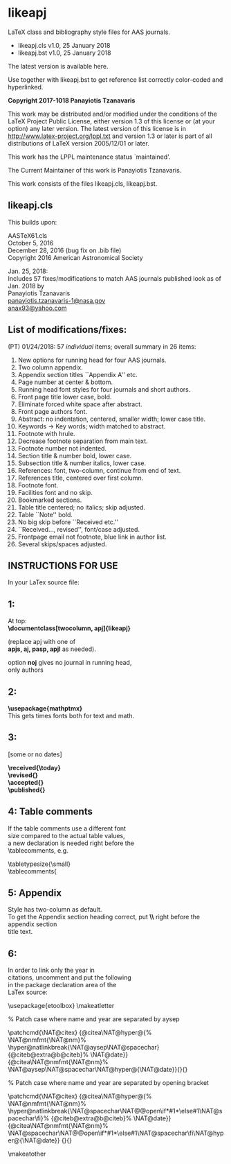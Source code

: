 # likeapj
 LaTeX class and bibliography style files for AAS journals.
 
 - likeapj.cls v1.0, 25 January 2018
 - likeapj.bst v1.0, 25 January 2018
 
 
 The latest version is available here.

 Use together with likeapj.bst to get reference list
 correctly color-coded and hyperlinked.

 **Copyright 2017-1018 Panayiotis Tzanavaris**

 This work may be distributed and/or modified under the
 conditions of the LaTeX Project Public License, either version 1.3
 of this license or (at your option) any later version.
 The latest version of this license is in
   http://www.latex-project.org/lppl.txt
 and version 1.3 or later is part of all distributions of LaTeX
 version 2005/12/01 or later.

 This work has the LPPL maintenance status `maintained'.
 
 The Current Maintainer of this work is Panayiotis Tzanavaris.

 This work consists of the files likeapj.cls, likeapj.bst.
 
 
 ## likeapj.cls
 This builds upon:

 AASTeX61.cls                                  
 October 5, 2016                               
 December 28, 2016 (bug fix on .bib file)      
 Copyright 2016 American Astronomical Society  
 

 Jan. 25, 2018:                                                  
 Includes 57 fixes/modifications to match AAS journals published look as of Jan. 2018 by                                           
 Panayiotis Tzanavaris                                           
 panayiotis.tzanavaris-1@nasa.gov                                
 anax93@yahoo.com                                                

 ## List of modifications/fixes:
  (PT) 01/24/2018: 57 *individual* items; overall summary
 in 26 items:

1. New options for running head for four AAS journals.
2. Two column appendix.
3. Appendix section titles ``Appendix A'' etc.
4. Page number at center & bottom.
5. Running head font styles for four journals and short authors.
6. Front page title lower case, bold.
7. Eliminate forced white space after abstract.
8. Front page authors font.
9. Abstract: no indentation, centered, smaller width; lower case title.
10. Keywords → Key words; width matched to abstract.
11. Footnote with hrule.
12. Decrease footnote separation from main text.
13. Footnote number not indented.
14. Section title & number bold, lower case.
15. Subsection title & number italics, lower case.
16. References: font, two-column, continue from end of text.
17. References title, centered over first column.
18. Footnote font.
19. Facilities font and no skip.
20. Bookmarked sections.
21. Table title centered; no italics; skip adjusted.
22. Table ``Note'' bold.
23. No big skip before ``Received etc.''
24. ``Received..., revised'', font/case adjusted.
25. Frontpage email not footnote, blue link in author list.
26. Several skips/spaces adjusted.

                                              
## INSTRUCTIONS FOR USE
In your LaTex source file:

## 1:
At top:                                             
**\documentclass[twocolumn, apj]{likeapj}**      
                                              
(replace apj with one of                      
 **apjs, aj, pasp, apjl** as needed).             
                                              
option **noj** gives no journal in running head,  
only authors 

## 2:
**\usepackage{mathptmx}**                        
This gets times fonts both for text and math. 

## 3:  
[some or no dates]

**\received{\today}                              
\revised{}                                    
\accepted{}                  
\published{}**  

## 4: Table comments 
If the table comments use a different font   
size compared to the actual table values,     
a new declaration is needed right before the  
\tablecomments, e.g.                          
                                              
\tabletypesize{\small}                        
\tablecomments{ 

## 5: Appendix
Style has two-column as default.             
To get the Appendix section heading correct, 
put **\\\\** right before the appendix section     
title text.

## 6: 
In order to link only the year in          
citations, uncomment and put the following    
in the package declaration area of the        
LaTex source:

\usepackage{etoolbox}
\makeatletter

% Patch case where name and year are separated by aysep

\patchcmd{\NAT@citex}
  {\@citea\NAT@hyper@{%
     \NAT@nmfmt{\NAT@nm}%
     \hyper@natlinkbreak{\NAT@aysep\NAT@spacechar}{\@citeb\@extra@b@citeb}%
     \NAT@date}}
  {\@citea\NAT@nmfmt{\NAT@nm}%
   \NAT@aysep\NAT@spacechar\NAT@hyper@{\NAT@date}}{}{}

% Patch case where name and year are separated by opening bracket

\patchcmd{\NAT@citex}
  {\@citea\NAT@hyper@{%
     \NAT@nmfmt{\NAT@nm}%
     \hyper@natlinkbreak{\NAT@spacechar\NAT@@open\if*#1*\else#1\NAT@spacechar\fi}%
       {\@citeb\@extra@b@citeb}%
     \NAT@date}}
  {\@citea\NAT@nmfmt{\NAT@nm}%
   \NAT@spacechar\NAT@@open\if*#1*\else#1\NAT@spacechar\fi\NAT@hyper@{\NAT@date}}
  {}{}

\makeatother



                                             
                                             








